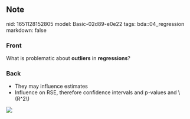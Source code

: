 ## Note
nid: 1651128152805
model: Basic-02d89-e0e22
tags: bda::04_regression
markdown: false

### Front
What is problematic about <b>outliers</b> in <b>regressions</b>?

### Back
<ul>
  <li>They may influence estimates
  <li>Influence on RSE, therefore confidence intervals and p-values
  and \(R^2\)
</ul><img src="paste-b20f7c26f55d928d7187b091916a8dbd31ad9a13.jpg">
